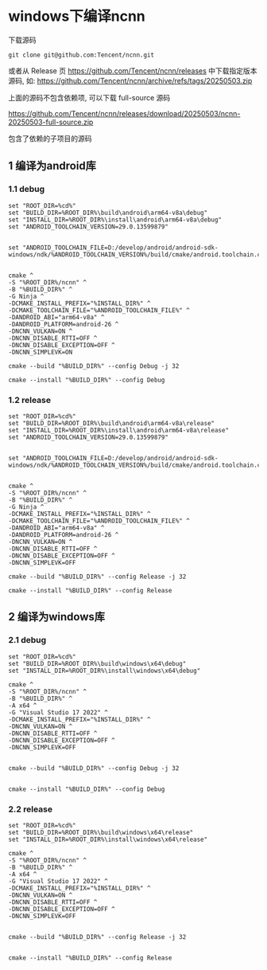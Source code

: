 # windows下编译ncnn

下载源码

```shell
git clone git@github.com:Tencent/ncnn.git
```

或者从 Release 页 https://github.com/Tencent/ncnn/releases 中下载指定版本源码, 如:
https://github.com/Tencent/ncnn/archive/refs/tags/20250503.zip

上面的源码不包含依赖项, 可以下载 full-source 源码 

https://github.com/Tencent/ncnn/releases/download/20250503/ncnn-20250503-full-source.zip

包含了依赖的子项目的源码



## 1 编译为android库

### 1.1 debug

```shell
set "ROOT_DIR=%cd%"
set "BUILD_DIR=%ROOT_DIR%\build\android\arm64-v8a\debug"
set "INSTALL_DIR=%ROOT_DIR%\install\android\arm64-v8a\debug"
set "ANDROID_TOOLCHAIN_VERSION=29.0.13599879"


set "ANDROID_TOOLCHAIN_FILE=D:/develop/android/android-sdk-windows/ndk/%ANDROID_TOOLCHAIN_VERSION%/build/cmake/android.toolchain.cmake"


cmake ^
-S "%ROOT_DIR%/ncnn" ^
-B "%BUILD_DIR%" ^
-G Ninja ^
-DCMAKE_INSTALL_PREFIX="%INSTALL_DIR%" ^
-DCMAKE_TOOLCHAIN_FILE="%ANDROID_TOOLCHAIN_FILE%" ^
-DANDROID_ABI="arm64-v8a" ^
-DANDROID_PLATFORM=android-26 ^
-DNCNN_VULKAN=ON ^
-DNCNN_DISABLE_RTTI=OFF ^
-DNCNN_DISABLE_EXCEPTION=OFF ^
-DNCNN_SIMPLEVK=ON

cmake --build "%BUILD_DIR%" --config Debug -j 32

cmake --install "%BUILD_DIR%" --config Debug

```



### 1.2 release

```shell
set "ROOT_DIR=%cd%"
set "BUILD_DIR=%ROOT_DIR%\build\android\arm64-v8a\release"
set "INSTALL_DIR=%ROOT_DIR%\install\android\arm64-v8a\release"
set "ANDROID_TOOLCHAIN_VERSION=29.0.13599879"


set "ANDROID_TOOLCHAIN_FILE=D:/develop/android/android-sdk-windows/ndk/%ANDROID_TOOLCHAIN_VERSION%/build/cmake/android.toolchain.cmake"


cmake ^
-S "%ROOT_DIR%/ncnn" ^
-B "%BUILD_DIR%" ^
-G Ninja ^
-DCMAKE_INSTALL_PREFIX="%INSTALL_DIR%" ^
-DCMAKE_TOOLCHAIN_FILE="%ANDROID_TOOLCHAIN_FILE%" ^
-DANDROID_ABI="arm64-v8a" ^
-DANDROID_PLATFORM=android-26 ^
-DNCNN_VULKAN=ON ^
-DNCNN_DISABLE_RTTI=OFF ^
-DNCNN_DISABLE_EXCEPTION=OFF ^
-DNCNN_SIMPLEVK=OFF

cmake --build "%BUILD_DIR%" --config Release -j 32

cmake --install "%BUILD_DIR%" --config Release

```





## 2 编译为windows库

### 2.1 debug

```shell
set "ROOT_DIR=%cd%"
set "BUILD_DIR=%ROOT_DIR%\build\windows\x64\debug"
set "INSTALL_DIR=%ROOT_DIR%\install\windows\x64\debug"

cmake ^
-S "%ROOT_DIR%/ncnn" ^
-B "%BUILD_DIR%" ^
-A x64 ^
-G "Visual Studio 17 2022" ^
-DCMAKE_INSTALL_PREFIX="%INSTALL_DIR%" ^
-DNCNN_VULKAN=ON ^
-DNCNN_DISABLE_RTTI=OFF ^
-DNCNN_DISABLE_EXCEPTION=OFF ^
-DNCNN_SIMPLEVK=OFF 


cmake --build "%BUILD_DIR%" --config Debug -j 32


cmake --install "%BUILD_DIR%" --config Debug

```



### 2.2 release

```shell
set "ROOT_DIR=%cd%"
set "BUILD_DIR=%ROOT_DIR%\build\windows\x64\release"
set "INSTALL_DIR=%ROOT_DIR%\install\windows\x64\release"

cmake ^
-S "%ROOT_DIR%/ncnn" ^
-B "%BUILD_DIR%" ^
-A x64 ^
-G "Visual Studio 17 2022" ^
-DCMAKE_INSTALL_PREFIX="%INSTALL_DIR%" ^
-DNCNN_VULKAN=ON ^
-DNCNN_DISABLE_RTTI=OFF ^
-DNCNN_DISABLE_EXCEPTION=OFF ^
-DNCNN_SIMPLEVK=OFF 


cmake --build "%BUILD_DIR%" --config Release -j 32


cmake --install "%BUILD_DIR%" --config Release

```



